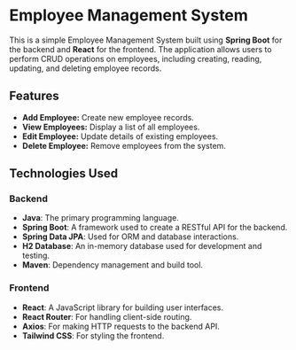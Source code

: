 # Employee Management System

This is a simple Employee Management System built using **Spring Boot** for the backend and **React** for the frontend. The application allows users to perform CRUD operations on employees, including creating, reading, updating, and deleting employee records.

## Features

- **Add Employee:** Create new employee records.
- **View Employees:** Display a list of all employees.
- **Edit Employee:** Update details of existing employees.
- **Delete Employee:** Remove employees from the system.

## Technologies Used

### Backend

- **Java**: The primary programming language.
- **Spring Boot**: A framework used to create a RESTful API for the backend.
- **Spring Data JPA**: Used for ORM and database interactions.
- **H2 Database**: An in-memory database used for development and testing.
- **Maven**: Dependency management and build tool.

### Frontend

- **React**: A JavaScript library for building user interfaces.
- **React Router**: For handling client-side routing.
- **Axios**: For making HTTP requests to the backend API.
- **Tailwind CSS**: For styling the frontend.

